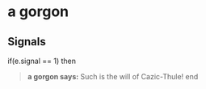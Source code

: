 # a gorgon


## Signals

if(e.signal == 1) then


>**a gorgon says:** Such is the will of Cazic-Thule!
end
